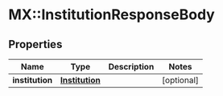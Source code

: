 # MX::InstitutionResponseBody

## Properties
Name | Type | Description | Notes
------------ | ------------- | ------------- | -------------
**institution** | [**Institution**](Institution.md) |  | [optional] 


